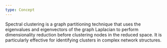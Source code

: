 ```yaml
---
type: Concept
---
```


Spectral clustering is a graph partitioning technique that uses the eigenvalues and eigenvectors of the graph Laplacian to perform dimensionality reduction before clustering nodes in the reduced space. It is particularly effective for identifying clusters in complex network structures.